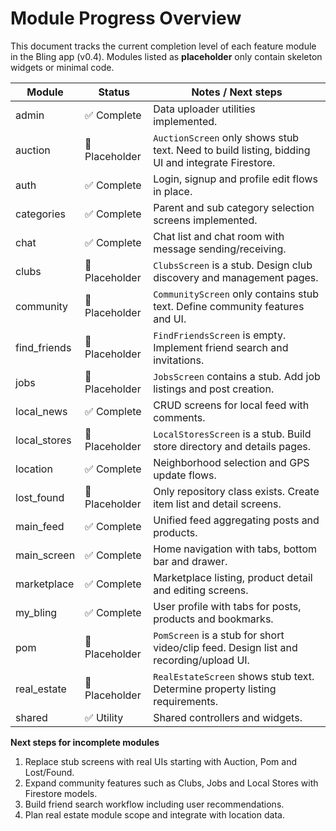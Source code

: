 # Module Progress Overview

This document tracks the current completion level of each feature module in the Bling app (v0.4). Modules listed as **placeholder** only contain skeleton widgets or minimal code.

| Module | Status | Notes / Next steps |
| --- | --- | --- |
| admin | ✅ Complete | Data uploader utilities implemented.
| auction | 🚧 Placeholder | `AuctionScreen` only shows stub text. Need to build listing, bidding UI and integrate Firestore.
| auth | ✅ Complete | Login, signup and profile edit flows in place.
| categories | ✅ Complete | Parent and sub category selection screens implemented.
| chat | ✅ Complete | Chat list and chat room with message sending/receiving.
| clubs | 🚧 Placeholder | `ClubsScreen` is a stub. Design club discovery and management pages.
| community | 🚧 Placeholder | `CommunityScreen` only contains stub text. Define community features and UI.
| find_friends | 🚧 Placeholder | `FindFriendsScreen` is empty. Implement friend search and invitations.
| jobs | 🚧 Placeholder | `JobsScreen` contains a stub. Add job listings and post creation.
| local_news | ✅ Complete | CRUD screens for local feed with comments.
| local_stores | 🚧 Placeholder | `LocalStoresScreen` is a stub. Build store directory and details pages.
| location | ✅ Complete | Neighborhood selection and GPS update flows.
| lost_found | 🚧 Placeholder | Only repository class exists. Create item list and detail screens.
| main_feed | ✅ Complete | Unified feed aggregating posts and products.
| main_screen | ✅ Complete | Home navigation with tabs, bottom bar and drawer.
| marketplace | ✅ Complete | Marketplace listing, product detail and editing screens.
| my_bling | ✅ Complete | User profile with tabs for posts, products and bookmarks.
| pom | 🚧 Placeholder | `PomScreen` is a stub for short video/clip feed. Design list and recording/upload UI.
| real_estate | 🚧 Placeholder | `RealEstateScreen` shows stub text. Determine property listing requirements.
| shared | ✅ Utility | Shared controllers and widgets.

**Next steps for incomplete modules**

1. Replace stub screens with real UIs starting with Auction, Pom and Lost/Found.
2. Expand community features such as Clubs, Jobs and Local Stores with Firestore models.
3. Build friend search workflow including user recommendations.
4. Plan real estate module scope and integrate with location data.
